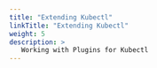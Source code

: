 ```yaml
---
title: "Extending Kubectl"
linkTitle: "Extending Kubectl"
weight: 5
description: >
   Working with Plugins for Kubectl
---
```

